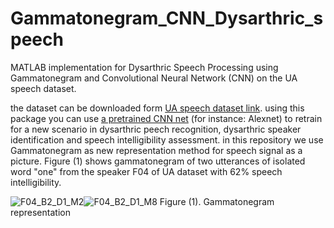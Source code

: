# Gammatonegram_CNN_Dysarthric_speech
MATLAB implementation for Dysarthric Speech Processing using Gammatonegram and Convolutional Neural Network (CNN) on the UA speech dataset.

the dataset can be downloaded form [UA speech dataset link](http://www.isle.illinois.edu/sst/data/UASpeech/).
using this package you can use [a pretrained CNN net](https://www.mathworks.com/help/deeplearning/ug/pretrained-convolutional-neural-networks.html) (for instance: Alexnet) to retrain for a new scenario in dysarthric peech recognition, dysarthric speaker identification and speech intelligibility assessment. 
in this repository we use Gammatonegram as new representation method for speech signal as a picture. Figure (1) shows gammatonegram of two utterances of isolated word "one" from the speaker F04 of UA dataset with 62% speech intelligibility. 

![F04_B2_D1_M2](https://user-images.githubusercontent.com/93467718/182780335-a9cf3945-8fa6-4930-8289-a25145fde049.jpg)![F04_B2_D1_M8](https://user-images.githubusercontent.com/93467718/182780373-cd703c31-864d-4e6a-acdd-6a790dd479da.jpg)
Figure (1). Gammatonegram representation
